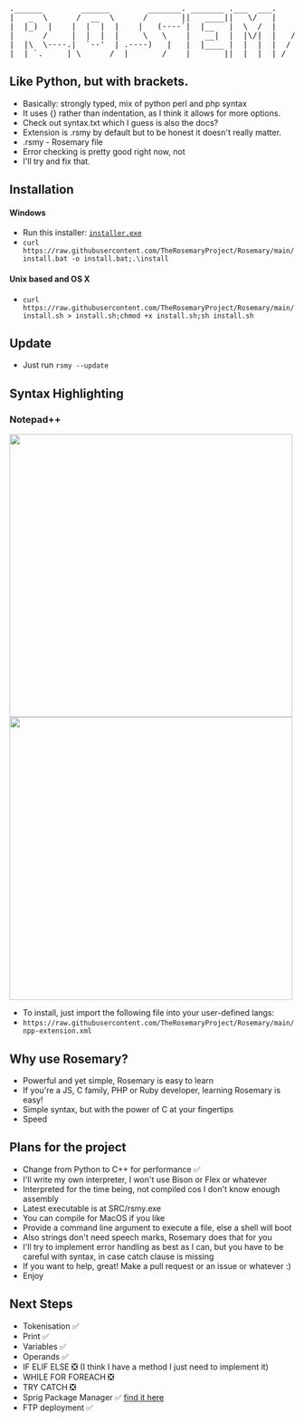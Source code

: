 <pre>
.______        ______        _______. _______ .___  ___.      ___      .______     ____    ____ 
|   _  \      /  __  \      /       ||   ____||   \/   |     /   \     |   _  \    \   \  /   / 
|  |_)  |    |  |  |  |    |   (----`|  |__   |  \  /  |    /  ^  \    |  |_)  |    \   \/   /  
|      /     |  |  |  |     \   \    |   __|  |  |\/|  |   /  /_\  \   |      /      \_    _/   
|  |\  \----.|  `--'  | .----)   |   |  |____ |  |  |  |  /  _____  \  |  |\  \----.   |  |     
| _| `._____| \______/  |_______/    |_______||__|  |__| /__/     \__\ | _| `._____|   |__|     
</pre>
                                                                                                
## Like Python, but with brackets. 
- Basically: strongly typed, mix of python perl and php syntax
- It uses {} rather than indentation, as I think it allows for more options.
- Check out syntax.txt which I guess is also the docs?
- Extension is .rsmy by default but to be honest it doesn't really matter.
- .rsmy - Rosemary file
- Error checking is pretty good right now, not
- I'll try and fix that.
## Installation
#### Windows
- Run this installer: [`installer.exe`](https://github.com/TheRosemaryProject/Rosemary/releases/download/v0.01-alpha/installer.exe)
- `curl https://raw.githubusercontent.com/TheRosemaryProject/Rosemary/main/install.bat -o install.bat;.\install`
#### Unix based and OS X
- `curl https://raw.githubusercontent.com/TheRosemaryProject/Rosemary/main/install.sh > install.sh;chmod +x install.sh;sh install.sh`
## Update
- Just run `rsmy --update`
## Syntax Highlighting
### Notepad++
<img src="https://user-images.githubusercontent.com/116349156/218162627-e65864e7-f10c-470d-8b42-9c8c223a0f3b.png" height=500 ></img>
<img src="https://user-images.githubusercontent.com/116349156/218162654-0a1f3c00-b189-4aae-97f8-c2f2b7caa467.png" height=500 ></img>
- To install, just import the following file into your user-defined langs:
- `https://raw.githubusercontent.com/TheRosemaryProject/Rosemary/main/npp-extension.xml`
## Why use Rosemary?
- Powerful and yet simple, Rosemary is easy to learn
- If you're a JS, C family, PHP or Ruby developer, learning Rosemary is easy!
- Simple syntax, but with the power of C at your fingertips
- Speed
## Plans for the project
- Change from Python to C++ for performance ✅
- I'll write my own interpreter, I won't use
Bison or Flex or whatever
- Interpreted for the time being, not compiled cos I don't know enough assembly
- Latest executable is at SRC/rsmy.exe
- You can compile for MacOS if you like
- Provide a command line argument to execute a file, else a shell will boot
- Also strings don't need speech marks, 
Rosemary does that for you
- I'll try to implement error handling as best
as I can, but you have to be careful with syntax,
in case catch clause is missing
- If you want to help, great! Make a pull request
or an issue or whatever :)
- Enjoy
## Next Steps
- Tokenisation ✅
- Print ✅
- Variables ✅
- Operands ✅
- IF ELIF ELSE ❎ (I think I have a method I just need to implement it)
- WHILE FOR FOREACH ❎
- TRY CATCH ❎
- Sprig Package Manager ✅ [find it here](http://github.com/gonerogueproductions/Sprig)
- FTP deployment ✅
